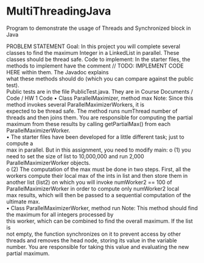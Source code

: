 # MultiThreadingJava
Program to demonstrate the usage of Threads and Synchronized block in Java

PROBLEM STATEMENT
Goal:	In	this	project	you	will	complete	several	classes	to	find	the	maximum	Integer	
in	a LinkedList	in	parallel.	These	classes	should	be	thread	safe.
Code	to	implement:	In	the	starter	files,	the	methods	to	implement	have	the	
comment	//	TODO:	IMPLEMENT	CODE	HERE	within	them.	The	Javadoc	explains	
what	these	methods	should	do	(which	you	can	compare	against	the	public	test).	
Public	tests	are	in	the	file	PublicTest.java. They	are	in	Course	Documents	/	Code		/
HW 1 Code
• Class	ParallelMaximizer,	method	max
Note:	Since	this	method	invokes	several	ParallelMaximizerWorkers,	it	is	
expected	to	be	thread	safe.	The	method	runs	numThread	number of	
threads	and	then	joins	them.	You	are responsible	for	computing	the	
partial	maximum	from	these	results	by	calling	getPartialMax()	from	each	
ParallelMaximizerWorker.	
• The	starter	files	have	been	developed	for	a	little	different	task;	just	to	compute	a	
max	in	parallel.	But	in	this	assignment,	you	need	to	modify	main:
o (1)	you	need	to	set	the	size	of	list	to	10,000,000	and	run	2,000	
ParallelMaximizerWorker	objects.	
o (2)	The	computation	of	the	max	must	be done	in	two	steps.	First,	all	the	
workers	compute	their	local	max of	the	ints	in	list and	then	store	them	in	
another	list	(list2)	on	which	you	will	invoke	numWorker2 ==	100 of	
ParallelMaximizerWorker	in	order	to	compute	only	numWorker2	local	
max	results,	which	will	then	be	passed	to	a	sequential	computation	of	the	
ultimate	max.	
• Class	ParallelMaximizerWorker,	method	run
Note:	This	method	should	find	the	maximum	for	all	integers	processed	by	
this	worker,	which	can	be	combined	to	find	the	overall	maximum.	If	the	list	is	
not	empty,	the	function	synchronizes	on	it	to	prevent	access	by	other	threads	
and	removes	the	head	node,	storing	its	value	in	the	variable	number.	You	are	
responsible	for	taking	this	value	and	evaluating	the	new	partial	maximum.	
